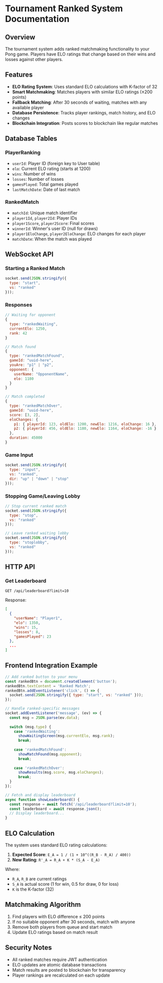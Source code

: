 # Tournament Ranked System Documentation

## Overview

The tournament system adds ranked matchmaking functionality to your Pong game. Players have ELO ratings that change based on their wins and losses against other players.

## Features

- **ELO Rating System**: Uses standard ELO calculations with K-factor of 32
- **Smart Matchmaking**: Matches players with similar ELO ratings (±200 points)
- **Fallback Matching**: After 30 seconds of waiting, matches with any available player
- **Database Persistence**: Tracks player rankings, match history, and ELO changes
- **Blockchain Integration**: Posts scores to blockchain like regular matches

## Database Tables

### PlayerRanking
- `userId`: Player ID (foreign key to User table)
- `elo`: Current ELO rating (starts at 1200)
- `wins`: Number of wins
- `losses`: Number of losses
- `gamesPlayed`: Total games played
- `lastMatchDate`: Date of last match

### RankedMatch
- `matchId`: Unique match identifier
- `player1Id`, `player2Id`: Player IDs
- `player1Score`, `player2Score`: Final scores
- `winnerId`: Winner's user ID (null for draws)
- `player1EloChange`, `player2EloChange`: ELO changes for each player
- `matchDate`: When the match was played

## WebSocket API

### Starting a Ranked Match
```javascript
socket.send(JSON.stringify({
  type: "start",
  vs: "ranked"
}));
```

### Responses
```javascript
// Waiting for opponent
{
  type: "rankedWaiting",
  currentElo: 1250,
  rank: 42
}

// Match found
{
  type: "rankedMatchFound",
  gameId: "uuid-here",
  youAre: "p1" | "p2",
  opponent: {
    userName: "OpponentName",
    elo: 1180
  }
}

// Match completed
{
  type: "rankedMatchOver",
  gameId: "uuid-here",
  score: [3, 2],
  eloChanges: {
    p1: { playerId: 123, oldElo: 1200, newElo: 1216, eloChange: 16 },
    p2: { playerId: 456, oldElo: 1180, newElo: 1164, eloChange: -16 }
  },
  duration: 45000
}
```

### Game Input
```javascript
socket.send(JSON.stringify({
  type: "input",
  vs: "ranked",
  dir: "up" | "down" | "stop"
}));
```

### Stopping Game/Leaving Lobby
```javascript
// Stop current ranked match
socket.send(JSON.stringify({
  type: "stop",
  vs: "ranked"
}));

// Leave ranked waiting lobby
socket.send(JSON.stringify({
  type: "stoplobby",
  vs: "ranked"
}));
```

## HTTP API

### Get Leaderboard
```
GET /api/leaderboard?limit=10
```

Response:
```json
[
  {
    "userName": "Player1",
    "elo": 1350,
    "wins": 15,
    "losses": 8,
    "gamesPlayed": 23
  },
  ...
]
```

## Frontend Integration Example

```javascript
// Add ranked button to your menu
const rankedBtn = document.createElement('button');
rankedBtn.textContent = 'Ranked Match';
rankedBtn.addEventListener('click', () => {
  socket.send(JSON.stringify({ type: "start", vs: "ranked" }));
});

// Handle ranked-specific messages
socket.addEventListener('message', (ev) => {
  const msg = JSON.parse(ev.data);
  
  switch (msg.type) {
    case 'rankedWaiting':
      showWaitingScreen(msg.currentElo, msg.rank);
      break;
      
    case 'rankedMatchFound':
      showMatchFound(msg.opponent);
      break;
      
    case 'rankedMatchOver':
      showResults(msg.score, msg.eloChanges);
      break;
  }
});

// Fetch and display leaderboard
async function showLeaderboard() {
  const response = await fetch('/api/leaderboard?limit=10');
  const leaderboard = await response.json();
  // Display leaderboard...
}
```

## ELO Calculation

The system uses standard ELO rating calculations:

1. **Expected Score**: `E_A = 1 / (1 + 10^((R_B - R_A) / 400))`
2. **New Rating**: `R'_A = R_A + K * (S_A - E_A)`

Where:
- `R_A`, `R_B` are current ratings
- `S_A` is actual score (1 for win, 0.5 for draw, 0 for loss)
- `K` is the K-factor (32)

## Matchmaking Algorithm

1. Find players with ELO difference ≤ 200 points
2. If no suitable opponent after 30 seconds, match with anyone
3. Remove both players from queue and start match
4. Update ELO ratings based on match result

## Security Notes

- All ranked matches require JWT authentication
- ELO updates are atomic database transactions
- Match results are posted to blockchain for transparency
- Player rankings are recalculated on each update
